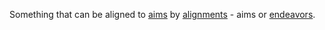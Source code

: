 Something that can be aligned to [aims](Aim.html) by [alignments](Alignment.html) - aims or [endeavors](Endeavor.html).